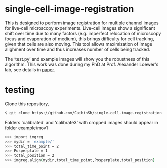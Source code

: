 # single-cell-image-registration

This is designed to perform image registration for multiple channel images for live-cell microscopy experiments. Live-cell images show a significant shift over time due to many factors (e.g.  imperfect relocation of microscopy focus and evaporation of medium), this brings difficulty for cell tracking, given that cells are also moving. This tool allows maximization of image alighment over time and thus increases number of cells being tracked.

The ‘test.py’ and example images will show you the robustness of this algorithm. This work was done during my PhD at Prof. Alexander Loewer's lab, see details in [paper](https://doi.org/10.1016/j.celrep.2019.03.031).

# testing

Clone this repository,

```sh
$ git clone https://github.com/CaibinSh/single-cell-image-registration.git
```

Folders 'calibrated' and 'calibrate3' with cropped images should appear in folder example/mov1

```sh
>>> import imgreg
>>> mydir = 'example/'
>>> total_time_point = 2
>>> Posperplate = 1
>>> total_position = 2
>>> imgreg.align(mydir,total_time_point,Posperplate,total_position)
```